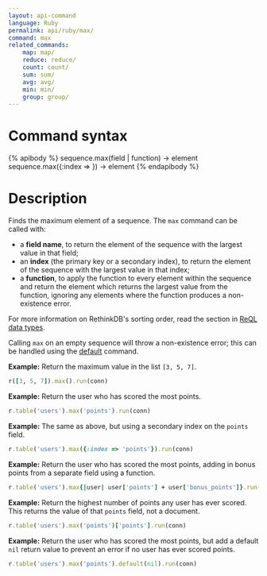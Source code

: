```yaml
---
layout: api-command
language: Ruby
permalink: api/ruby/max/
command: max
related_commands:
    map: map/
    reduce: reduce/
    count: count/
    sum: sum/
    avg: avg/
    min: min/
    group: group/
---
```


# Command syntax #

{% apibody %}
sequence.max(field | function) &rarr; element
sequence.max({:index => <indexname>}) &rarr; element
{% endapibody %}

# Description #

Finds the maximum element of a sequence. The `max` command can be called with:

* a **field name**, to return the element of the sequence with the largest value in that field;
* an **index** (the primary key or a secondary index), to return the element of the sequence with the largest value in that index;
* a **function**, to apply the function to every element within the sequence and return the element which returns the largest value from the function, ignoring any elements where the function produces a non-existence error.

For more information on RethinkDB's sorting order, read the section in [ReQL data types](/docs/data-types/#sorting-order).

Calling `max` on an empty sequence will throw a non-existence error; this can be handled using the [default](/api/ruby/default/) command.

__Example:__ Return the maximum value in the list `[3, 5, 7]`.

```rb
r([3, 5, 7]).max().run(conn)
```

__Example:__ Return the user who has scored the most points.

```rb
r.table('users').max('points').run(conn)
```

__Example:__ The same as above, but using a secondary index on the `points` field.

```rb
r.table('users').max({:index => 'points'}).run(conn)
```

__Example:__ Return the user who has scored the most points, adding in bonus points from a separate field using a function.

```rb
r.table('users').max{|user| user['points'] + user['bonus_points']}.run(conn)
```

__Example:__ Return the highest number of points any user has ever scored. This returns the value of that `points` field, not a document.

```rb
r.table('users').max('points')['points'].run(conn)
```

__Example:__ Return the user who has scored the most points, but add a default `nil` return value to prevent an error if no user has ever scored points.

```rb
r.table('users').max('points').default(nil).run(conn)
```
